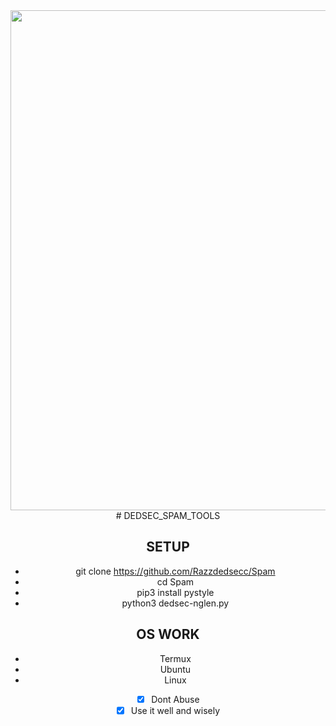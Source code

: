 
<div align="center">
<img src="https://gatefy.com/wp-content/uploads/2021/02/how-to-identify-spam.jpg", width="800", height="800">
# DEDSEC_SPAM_TOOLS

## SETUP
* git clone https://github.com/Razzdedsecc/Spam
* cd Spam
* pip3 install pystyle
* python3 dedsec-nglen.py

 ## OS WORK
 * Termux
 * Ubuntu
 * Linux

- [x] Dont Abuse
- [x] Use it well and wisely 

